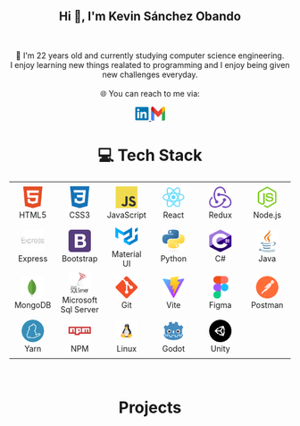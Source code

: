 <h2 align="center">Hi 👋, I'm Kevin Sánchez Obando</h2>
<br>

<p align="center">
🌱 I'm 22 years old and currently studying computer science engineering.<br>
I enjoy learning new things realated to programming and I enjoy being given new challenges everyday.<br>
<br>
🌐 You can reach to me via:
</p>

<div align="center">
<a href="https://www.linkedin.com/in/kevin-s%C3%A1nchez-obando/">
<img src="icons/linkedin.svg" alt="LinkedIn" height="25" width='25'/>
</a>

<a href="mailto: kesanchezo@gmail.com">
<img src="icons/gmail.svg" alt="Gmail" height="25" width='25'/>
</a>
</div>

<h1 align="center">💻 Tech Stack</h1>
<table align="center">
<tr>

<td align="center" width="70" height="70">
<img src="icons/html5.svg" alt="HTML" width="40" height="40"/>
<br/>HTML5
</td>

<td align="center" width="70" height="70">
<img src="icons/css3.svg" alt="CSS" width="40" height="40"/>
<br/>CSS3
</td>

<td align="center" width="70" height="70">
<img src="icons/javascript.svg" alt="JavaScript" width="40" height="40"/>
<br/>JavaScript
</td>

<td align="center" width="70" height="70">
<img src="icons/react.svg" alt="React" width="40" height="40"/>
<br/>React
</td>

<td align="center" width="70" height="70">
<img src="icons/redux.svg" alt="React" width="40" height="40"/>
<br/>Redux
</td>

<td align="center" width="70" height="70">
<img src="icons/nodejs.svg" alt="Node.js" width="40" height="40"/>
<br/>Node.js
</td>

</tr>


<tr>

<td align="center" width="70" height="70">
<img src="icons/express.svg" alt="Python" width="40" height="40"/>
<br/>Express
</td>


<td align="center" width="70" height="70">
<img src="icons/bootstrap.svg" alt="Python" width="40" height="40"/>
<br/>Bootstrap
</td>


<td align="center" width="70" height="70">
<img src="icons/materialui.svg" alt="Python" width="40" height="40"/>
<br/>Material UI
</td>


<td align="center" width="70" height="70">
<img src="icons/python.svg" alt="Python" width="40" height="40"/>
<br/>Python
</td>


<td align="center" width="70" height="70">
<img src="icons/csharp.svg" alt="C#" width="40" height="40"/>
<br/>C#
</td>


<td align="center" width="70" height="70">
<img src="icons/java.svg" alt="C#" width="40" height="40"/>
<br/>Java
</td>

</tr>


<tr>

<td align="center" width="70" height="70">
<img src="icons/mongodb.svg" alt="MongoDB" width="40" height="40"/>
<br/>MongoDB
</td>


<td align="center" width="70" height="70">
<img src="icons/sqlserver.svg" alt="Microsoft SQL Server" width="40" height="40"/>
<br/>Microsoft Sql Server
</td>


<td align="center" width="70" height="70">
<img src="icons/git.svg" alt="Git" width="40" height="40"/>
<br/>Git
</td>


<td align="center" width="70" height="70">
<img src="icons/vite.svg" alt="Vite" width="40" height="40"/>
<br/>Vite
</td>


<td align="center" width="70" height="70">
<img src="icons/figma.svg" alt="Figma" width="40" height="40"/>
<br/>Figma
</td>


<td align="center" width="70" height="70">
<img src="icons/postman.svg" alt="Figma" width="40" height="40"/>
<br/>Postman
</td>

</tr>


<tr > 

<td align="center" width="70" height="70">
<img src="icons/yarn.svg" alt="Figma" width="40" height="40"/>
<br/>Yarn
</td>


<td align="center" width="70" height="70">
<img src="icons/npm.svg" alt="Figma" width="40" height="40"/>
<br/>NPM
</td>


<td align="center" width="70" height="70">
<img src="icons/linux.svg" alt="Figma" width="40" height="40"/>
<br/>Linux
</td>


<td align="center" width="70" height="70">
<img src="icons/godot.svg" alt="Figma" width="40" height="40"/>
<br/>Godot
</td>


<td align="center" width="70" height="70">
<img src="icons/unity.svg" alt="Figma" width="40" height="40"/>
<br/>Unity
</td>

</tr>
</table>

<br>

<h1 align="center">Projects</h1>
